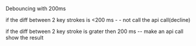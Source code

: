 Debouncing with 200ms

if the diff between 2 key strokes is <200 ms - - not call the api call(decline)

if the diff between 2 key stroke is grater then 200 ms -- make an api call show the result